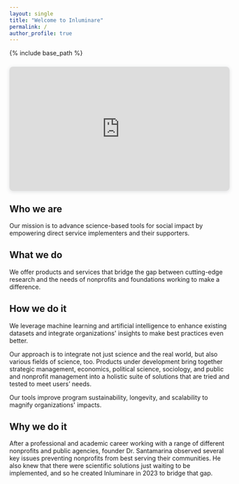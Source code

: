 ```yaml
---
layout: single
title: "Welcome to Inluminare"
permalink: /
author_profile: true
---
```


{% include base_path %}

<div style="position: relative; width: 100%; height: 0; padding-top: 56.2500%;
 padding-bottom: 0; box-shadow: 0 2px 8px 0 rgba(63,69,81,0.16); margin-top: 1.6em; margin-bottom: 0.9em; overflow: hidden;
 border-radius: 8px; will-change: transform;">
  <iframe loading="lazy" style="position: absolute; width: 100%; height: 100%; top: 0; left: 0; border: none; padding: 0;margin: 0;"
    src="https://www.canva.com/design/DAGSVuvgQvk/pS9B5CQUXKKCR7HKU9xVCQ/watch?embed" allowfullscreen="allowfullscreen" allow="fullscreen">
  </iframe>
</div>

## Who we are

Our mission is to advance science-based tools for social impact by empowering direct service implementers and their supporters. 

## What we do

We offer products and services that bridge the gap between cutting-edge research and the needs of nonprofits and foundations working to make a difference.

## How we do it

We leverage machine learning and artificial intelligence to enhance existing datasets and integrate organizations' insights to make best practices even better. 

Our approach is to integrate not just science and the real world, but also various fields of science, too. Products under development bring together strategic management, economics, political science, sociology, and public and nonprofit management into a holistic suite of solutions that are tried and tested to meet users’ needs.  

Our tools improve program sustainability, longevity, and scalability to magnify organizations' impacts.

## Why we do it

After a professional and academic career working with a range of different nonprofits and public agencies, founder Dr. Santamarina observed several key issues preventing nonprofits from best serving their communities. He also knew that there were scientific solutions just waiting to be implemented, and so he created Inluminare in 2023 to bridge that gap.
